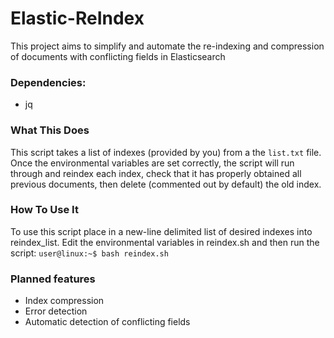 # Elastic-ReIndex
This project aims to simplify and automate the re-indexing and compression of documents with conflicting fields in Elasticsearch

### Dependencies:
* jq

### What This Does
This script takes a list of indexes (provided by you) from a the `list.txt` file. Once the environmental variables are set correctly, the script will run through and reindex each index, check that it has properly obtained all previous documents, then delete (commented out by default) the old index.

### How To Use It
To use this script place in a new-line delimited list of desired indexes into reindex_list. Edit the environmental variables in reindex.sh and then run the script: `user@linux:~$ bash reindex.sh`

### Planned features
* Index compression
* Error detection
* Automatic detection of conflicting fields
